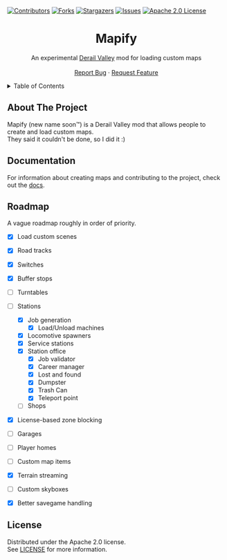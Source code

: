 ﻿[![Contributors][contributors-shield]][contributors-url]
[![Forks][forks-shield]][forks-url]
[![Stargazers][stars-shield]][stars-url]
[![Issues][issues-shield]][issues-url]
[![Apache 2.0 License][license-shield]][license-url]




<!-- PROJECT LOGO -->
<div align="center">
  <h1>Mapify</h1>
  <p>
    An experimental <a href="https://store.steampowered.com/app/588030">Derail Valley</a> mod for loading custom maps
    <br />
    <br />
    <a href="https://github.com/Insprill/dv-mapify/issues">Report Bug</a>
    ·
    <a href="https://github.com/Insprill/dv-mapify/issues">Request Feature</a>
  </p>
</div>




<!-- TABLE OF CONTENTS -->
<details>
  <summary>Table of Contents</summary>
  <ol>
    <li><a href="#about-the-project">About The Project</a></li>
    <li><a href="#creating-maps">Documentation</a></li>
    <li><a href="#building">Building</a></li>
    <li><a href="#license">License</a></li>
  </ol>
</details>




<!-- ABOUT THE PROJECT -->

## About The Project

Mapify (new name soon™) is a Derail Valley mod that allows people to create and load custom maps.  
They said it couldn't be done, so I did it :)




<!-- DOCUMENTATION -->

## Documentation

For information about creating maps and contributing to the project, check out the [docs](https://dv-mapify.rtfd.io/).




<!-- ROADMAP -->

## Roadmap

A vague roadmap roughly in order of priority.

- [x] Load custom scenes
- [x] Road tracks
- [x] Switches
- [x] Buffer stops
- [ ] Turntables
- [ ] Stations
    - [x] Job generation
        - [x] Load/Unload machines
    - [x] Locomotive spawners
    - [x] Service stations
    - [x] Station office
        - [x] Job validator
        - [x] Career manager
        - [x] Lost and found
        - [x] Dumpster
        - [x] Trash Can
        - [x] Teleport point
    - [ ] Shops
- [x] License-based zone blocking
- [ ] Garages
- [ ] Player homes
- [ ] Custom map items
- [x] Terrain streaming
- [ ] Custom skyboxes
- [x] Better savegame handling




<!-- LICENSE -->

## License

Distributed under the Apache 2.0 license.  
See [LICENSE][license-url] for more information.




<!-- MARKDOWN LINKS & IMAGES -->
<!-- https://www.markdownguide.org/basic-syntax/#reference-style-links -->

[contributors-shield]: https://img.shields.io/github/contributors/Insprill/dv-mapify.svg?style=for-the-badge
[contributors-url]: https://github.com/Insprill/dv-mapify/graphs/contributors
[forks-shield]: https://img.shields.io/github/forks/Insprill/dv-mapify.svg?style=for-the-badge
[forks-url]: https://github.com/Insprill/dv-mapify/network/members
[stars-shield]: https://img.shields.io/github/stars/Insprill/dv-mapify.svg?style=for-the-badge
[stars-url]: https://github.com/Insprill/dv-mapify/stargazers
[issues-shield]: https://img.shields.io/github/issues/Insprill/dv-mapify.svg?style=for-the-badge
[issues-url]: https://github.com/Insprill/dv-mapify/issues
[license-shield]: https://img.shields.io/github/license/Insprill/dv-mapify.svg?style=for-the-badge
[license-url]: https://github.com/Insprill/dv-mapify/blob/master/LICENSE
[contributing-quickstart-url]: https://docs.github.com/en/get-started/quickstart/contributing-to-projects

